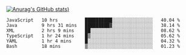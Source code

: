 [![Anurag's GitHub stats](https://github-readme-stats.vercel.app/api?username=Old-Camel&show_icons=true&theme=dark))](https://github.com/anuraghazra/github-readme-stats)
<!--START_SECTION:waka-->

```text
JavaScript   10 hrs          ██████████░░░░░░░░░░░░░░░   40.04 %
Java         9 hrs 31 mins   █████████▓░░░░░░░░░░░░░░░   38.14 %
XML          2 hrs 9 mins    ██░░░░░░░░░░░░░░░░░░░░░░░   08.62 %
TypeScript   1 hr 24 mins    █▒░░░░░░░░░░░░░░░░░░░░░░░   05.62 %
YAML         1 hr 4 mins     █░░░░░░░░░░░░░░░░░░░░░░░░   04.32 %
Bash         18 mins         ▒░░░░░░░░░░░░░░░░░░░░░░░░   01.23 %
```

<!--END_SECTION:waka-->

